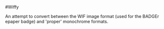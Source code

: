 #Wiffy

An attempt to convert between the WIF image format (used for the BADGEr
epaper badge) and 'proper' monochrome formats.
